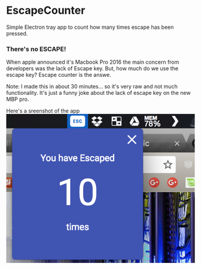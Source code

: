 # EscapeCounter
Simple Electron tray app to count how many times escape has been pressed.

### There's no ESCAPE!

When apple announced it's Macbook Pro 2016 the main concern from developers was the lack of Escape key. 
But, how much do we use the escape key? Escape counter is the answe. 

Note: I made this in about 30 minutes... so it's very raw and not much functionality. It's just a funny joke about 
the lack of escape key on the new MBP pro.

Here's a sreenshot of the app ![screenshot](https://github.com/fnk0/EscapeCounter/blob/master/screenshot2.png?raw=true)
